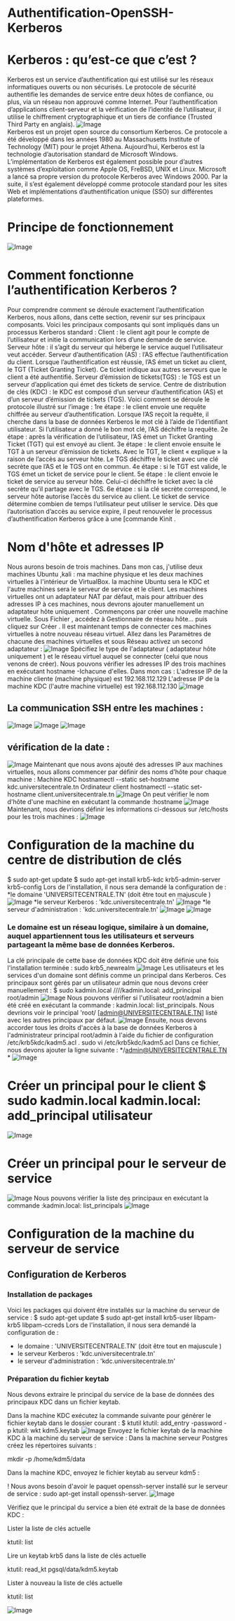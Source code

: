 # Authentification-OpenSSH-Kerberos
# Kerberos : qu’est-ce que c’est ?
Kerberos est un service d’authentification qui est utilisé sur les réseaux informatiques ouverts ou non sécurisés. Le protocole de sécurité authentifie les demandes de service entre deux hôtes de confiance, ou plus, via un réseau non approuvé comme Internet. Pour l’authentification d’applications client-serveur et la vérification de l’identité de l’utilisateur, il utilise le chiffrement cryptographique et un tiers de confiance (Trusted Third Party en anglais).
![Image](https://user-images.githubusercontent.com/100439283/236642493-8a987ff6-f16d-43e1-8a55-ec4c164c4bb0.jpg)   
Kerberos est un projet open source du consortium Kerberos. Ce protocole a été développé dans les années 1980 au Massachusetts Institute of Technology (MIT) pour le projet Athena. Aujourd’hui, Kerberos est la technologie d’autorisation standard de Microsoft Windows. L’implémentation de Kerberos est également possible pour d’autres systèmes d’exploitation comme Apple OS, FreBSD, UNIX et Linux. Microsoft a lancé sa propre version du protocole Kerberos avec Windows 2000. Par la suite, il s’est également développé comme protocole standard pour les sites Web et implémentations d’authentification unique (SSO) sur différentes plateformes.
 # Principe de fonctionnement
![Image](https://user-images.githubusercontent.com/100439283/236642692-0fb2146a-0e5d-4559-a2a1-47a5c754a83b.png)
 # Comment fonctionne l’authentification Kerberos ?
Pour comprendre comment se déroule exactement l’authentification Kerberos, nous allons, dans cette section, revenir sur ses principaux composants. Voici les principaux composants qui sont impliqués dans un processus Kerberos standard :
Client : le client agit pour le compte de l’utilisateur et initie la communication lors d’une demande de service.
Serveur hôte : il s’agit du serveur qui héberge le service auquel l’utilisateur veut accéder.
Serveur d’authentification (AS) : l’AS effectue l’authentification du client. Lorsque l’authentification est réussie, l’AS émet un ticket au client, le TGT (Ticket Granting Ticket). Ce ticket indique aux autres serveurs que le client a été authentifié.
Serveur d’émission de tickets(TGS) : le TGS est un serveur d’application qui émet des tickets de service.
Centre de distribution de clés (KDC) : le KDC est composé d’un serveur d’authentification (AS) et d’un serveur d’émission de tickets (TGS).
Voici comment se déroule le protocole illustré sur l’image :
1re étape : le client envoie une requête chiffrée au serveur d’authentification. Lorsque l’AS reçoit la requête, il cherche dans la base de données Kerberos le mot clé à l’aide de l’identifiant utilisateur. Si l’utilisateur a donné le bon mot clé, l’AS déchiffre la requête.
2e étape : après la vérification de l’utilisateur, l’AS émet un Ticket Granting Ticket (TGT) qui est envoyé au client.
3e étape : le client envoie ensuite le TGT à un serveur d’émission de tickets. Avec le TGT, le client « explique » la raison de l’accès au serveur hôte. Le TGS déchiffre le ticket avec une clé secrète que l’AS et le TGS ont en commun.
4e étape : si le TGT est valide, le TGS émet un ticket de service pour le client.
5e étape : le client envoie le ticket de service au serveur hôte. Celui-ci déchiffre le ticket avec la clé secrète qu’il partage avec le TGS.
6e étape : 
si la clé secrète correspond, le serveur hôte autorise l’accès du service au client. Le ticket de service détermine combien de temps l’utilisateur peut utiliser le service. Dès que l’autorisation d’accès au service expire, il peut renouveler le processus d’authentification Kerberos grâce à une [commande Kinit .
# Nom d'hôte et adresses IP
Nous aurons besoin de trois machines. Dans mon cas, j'utilise deux  machines Ubuntu ,kali  : ma machine physique et les deux  machines virtuelles à l'intérieur de VirtualBox. la machine Ubuntu  sera le KDC  et l'autre machines sera le serveur de service et le client.
Les machines virtuelles ont un adaptateur NAT par défaut, mais pour attribuer des adresses IP à ces machines, nous devrons ajouter manuellement un adaptateur hôte uniquement .
Commençons par créer une nouvelle machine virtuelle. Sous Fichier , accédez à Gestionnaire de réseau hôte... puis cliquez sur Créer .
Il est maintenant temps de connecter ces machines virtuelles à notre nouveau réseau virtuel. Allez dans les Paramètres de chacune des machines virtuelles et sous Réseau activez un second adaptateur : 
![Image](https://user-images.githubusercontent.com/100439283/236911267-b591a685-6994-4bdd-af9d-e48becd6417f.png)
Spécifiez le type de l'adaptateur ( adaptateur hôte uniquement ) et le réseau virtuel auquel se connecter (celui que nous venons de créer).
Nous pouvons vérifier les adresses IP des trois machines en exécutant hostname -Ichacune d'elles.
Dans mon cas :
L'adresse IP de la machine cliente (machine physique) est 192.168.112.129
L'adresse IP de la machine KDC (l'autre machine virtuelle) est 192.168.112.130 
![Image](https://user-images.githubusercontent.com/100439283/236911761-42a4bc89-18ad-414c-b59f-f5800a16c245.png)
## La communication SSH entre les machines : 
![Image](https://user-images.githubusercontent.com/100439283/236914285-ac770359-93c7-4fa1-96ea-490be8aaef01.png)
![Image](https://user-images.githubusercontent.com/100439283/236914286-f0466cd6-a4ba-4550-b949-207b83f9e3d1.png)
![Image](https://user-images.githubusercontent.com/100439283/236914287-0cfeb104-f9bb-4738-a4c9-78fb9208df19.png)
 ## vérification de la date : 
![Image](https://user-images.githubusercontent.com/100439283/236916630-c4810cea-68f0-4130-8fbc-66096a7739bc.png)
Maintenant que nous avons ajouté des adresses IP aux machines virtuelles, nous allons commencer par définir des noms d'hôte pour chaque machine :
Machine KDC
hostnamectl --static set-hostname kdc.universitecentrale.tn 
Ordinateur client
hostnamectl --static set-hostname client.universitecentrale.tn
![Image](https://user-images.githubusercontent.com/100439283/236912762-8aec3ea2-6829-412f-b245-7ea823efac37.png)
On peut vérifier le nom d'hôte d'une machine en exécutant la commande :hostname
![Image](https://user-images.githubusercontent.com/100439283/236913332-e2647589-1dbb-43a7-8d19-9d7f5370c2ab.png)
Maintenant, nous devrions définir les informations ci-dessous sur /etc/hosts pour les trois machines :
![Image](https://user-images.githubusercontent.com/100439283/236913408-f3d99cd6-91e7-40b5-9673-bbf719e9846a.png)
# Configuration de la machine du centre de distribution de clés
  $ sudo apt-get update
   $ sudo apt-get install krb5-kdc krb5-admin-server krb5-config
Lors de l'installation, il nous sera demandé la configuration de :
*le domaine  'UNIVERSITECENTRALE.TN' (doit être tout en majuscule )
![Image](https://user-images.githubusercontent.com/100439283/236915345-3bfb7adf-cd54-4d9e-b72e-84c5b17f4e7c.png)
*le serveur Kerberos : 'kdc.universitecentrale.tn'
![Image](https://user-images.githubusercontent.com/100439283/236915907-5558c041-d2c7-4c83-911f-5aa89e878755.png)
*le serveur d'administration : 'kdc.universitecentrale.tn'
![Image](https://user-images.githubusercontent.com/100439283/236916126-7ff72edd-e6c1-45b7-ba83-61f6b3af5874.png)
![Image](https://user-images.githubusercontent.com/100439283/236916127-c398b81d-9706-4ef5-9402-85d671a8d213.png)
### Le domaine est un réseau logique, similaire à un domaine, auquel appartiennent tous les utilisateurs et serveurs partageant la même base de données Kerberos. 
La clé principale de cette base de données KDC doit être définie une fois l'installation terminée :
sudo krb5_newrealm 
![Image](https://user-images.githubusercontent.com/100439283/236917104-faedc780-db8b-4755-aa65-4db023877eb6.png)
Les utilisateurs et les services d'un domaine sont définis comme un principal dans Kerberos. Ces principaux sont gérés par un utilisateur admin que nous devons créer manuellement : $ sudo kadmin.local ////kadmin.local:  add_principal root/admin
![Image](https://user-images.githubusercontent.com/100439283/236919519-bb31d3e1-5a1d-4fed-97dc-22274eebe5e8.png)
Nous pouvons vérifier si l'utilisateur root/admin a bien été créé en exécutant la commande : kadmin.local: list_principals. Nous devrions voir le principal 'root/ [admin@UNIVERSITECENTRALE.TN] listé avec les autres principaux par défaut.
![Image](https://user-images.githubusercontent.com/100439283/236919937-cba34915-e54e-4e65-9cb0-716644171ce4.png)
Ensuite, nous devons accorder tous les droits d'accès à la base de données Kerberos à l'administrateur principal root/admin à l'aide du fichier de configuration /etc/krb5kdc/kadm5.acl .
sudo vi /etc/krb5kdc/kadm5.acl
Dans ce fichier, nous devons ajouter la ligne suivante :
*/admin@UNIVERSITECENTRALE.TN    *
![Image](https://user-images.githubusercontent.com/100439283/236923548-3c2dc2c4-c5e0-43fb-a51d-fb95f8463197.png)
# Créer un principal pour le client  $ sudo kadmin.local    kadmin.local:  add_principal utilisateur
![Image](https://user-images.githubusercontent.com/100439283/236925113-09129c14-70dd-4e17-b9b6-e4467239605d.png)
# Créer un principal pour le serveur de service
![Image](https://user-images.githubusercontent.com/100439283/236925603-373de20b-97de-4420-b726-351b7a272e0b.png)
Nous pouvons vérifier la liste des principaux en exécutant la commande :kadmin.local: list_principals
![Image](https://user-images.githubusercontent.com/100439283/236926040-0281b9c2-1929-49a4-8022-8233a36ca858.png)
# Configuration de la machine du serveur de service
## Configuration de Kerberos
### Installation de packages
Voici les packages qui doivent être installés sur la machine du serveur de service :
$ sudo apt-get update
$ sudo apt-get install krb5-user libpam-krb5 libpam-ccreds
Lors de l'installation, il nous sera demandé la configuration de :
* le domaine : 'UNIVERSITECENTRALE.TN' (doit être tout en majuscule )
* le serveur Kerberos : 'kdc.universitecentrale.tn'
* le serveur d'administration : 'kdc.universitecentrale.tn'  
### Préparation du fichier keytab
Nous devons extraire le principal du service de la base de données des principaux KDC dans un fichier keytab.

Dans la machine KDC exécutez la commande suivante pour générer le fichier keytab dans le dossier courant :
   $ ktutil 
   ktutil:  add_entry -password -p 
   ktutil:  wkt kdm5.keytab
  ![Image](https://github.com/AmiraLabaoui/Authentification-OpenSSH-Kerberos/blob/main/c21%20creation%20de%20keytab.png)
   Envoyez le fichier keytab de la machine KDC à la machine du serveur de service :
Dans la machine serveur Postgres créez les répertoires suivants :

mkdir -p /home/kdm5/data

Dans la machine KDC, envoyez le fichier keytab au serveur kdm5 :

! Nous avons besoin d'avoir le paquet openssh-server installé sur le serveur de service : sudo apt-get install openssh-server.
![Image](https://github.com/AmiraLabaoui/Authentification-OpenSSH-Kerberos/blob/main/c16%20database%20varlib%20....png)

Vérifiez que le principal du service a bien été extrait de la base de données KDC :

Lister la liste de clés actuelle

ktutil:  list

Lire un keytab krb5 dans la liste de clés actuelle

ktutil:  read_kt pgsql/data/kdm5.keytab

Lister à nouveau la liste de clés actuelle

ktutil:  list

![Image](https://github.com/AmiraLabaoui/Authentification-OpenSSH-Kerberos/blob/main/c23%20kerberos%20et%20openssh.png)